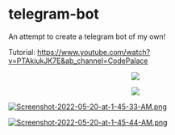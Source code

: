 # telegram-bot

An attempt to create a telegram bot of my own! 

Tutorial: https://www.youtube.com/watch?v=PTAkiukJK7E&ab_channel=CodePalace

<p align="center">
  <img src="https://i.postimg.cc/65dgkyPT/Screenshot-2022-05-20-at-1-45-33-AM.png" />
</p>

<p align="center">
  <img src="https://i.postimg.cc/kG2YY5bM/Screenshot-2022-05-20-at-1-45-44-AM.png" />
</p>

[![Screenshot-2022-05-20-at-1-45-33-AM.png](https://i.postimg.cc/65dgkyPT/Screenshot-2022-05-20-at-1-45-33-AM.png)](https://postimg.cc/8jzZWPNV)


[![Screenshot-2022-05-20-at-1-45-44-AM.png](https://i.postimg.cc/kG2YY5bM/Screenshot-2022-05-20-at-1-45-44-AM.png)](https://postimg.cc/q6dGz4wW)
